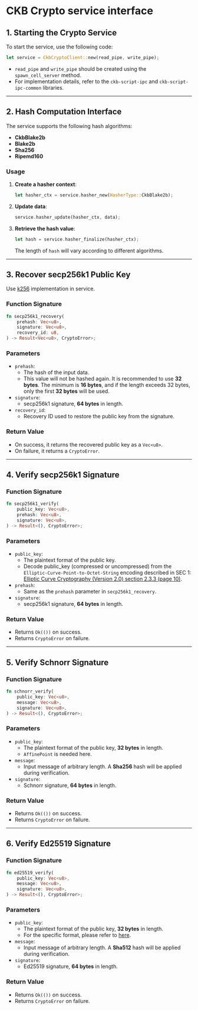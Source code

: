 # CKB Crypto service interface

## 1. Starting the Crypto Service

To start the service, use the following code:

```rust
let service = CkbCryptoClient::new(read_pipe, write_pipe);
```

- `read_pipe` and `write_pipe` should be created using the `spawn_cell_server` method.
- For implementation details, refer to the `ckb-script-ipc` and `ckb-script-ipc-common` libraries.

---

## 2. Hash Computation Interface

The service supports the following hash algorithms:
- **CkbBlake2b**
- **Blake2b**
- **Sha256**
- **Ripemd160**

### Usage

1. **Create a hasher context**:
   ```rust
   let hasher_ctx = service.hasher_new(HasherType::CkbBlake2b);
   ```

2. **Update data**:
   ```rust
   service.hasher_update(hasher_ctx, data);
   ```

3. **Retrieve the hash value**:
   ```rust
   let hash = service.hasher_finalize(hasher_ctx);
   ```
   The length of `hash` will vary according to different algorithms.

---

## 3. Recover secp256k1 Public Key

Use [k256](https://crates.io/crates/k256) implementation in service.

### Function Signature

```rust
fn secp256k1_recovery(
    prehash: Vec<u8>,
    signature: Vec<u8>,
    recovery_id: u8,
) -> Result<Vec<u8>, CryptoError>;
```

### Parameters

- `prehash`:
  - The hash of the input data.
  - This value will not be hashed again. It is recommended to use **32 bytes**. The minimum is **16 bytes**, and if the length exceeds 32 bytes, only the first **32 bytes** will be used.
- `signature`:
  - secp256k1 signature, **64 bytes** in length.
- `recovery_id`:
  - Recovery ID used to restore the public key from the signature.

### Return Value

- On success, it returns the recovered public key as a `Vec<u8>`.
- On failure, it returns a `CryptoError`.

---

## 4. Verify secp256k1 Signature

### Function Signature

```rust
fn secp256k1_verify(
    public_key: Vec<u8>,
    prehash: Vec<u8>,
    signature: Vec<u8>,
) -> Result<(), CryptoError>;
```

### Parameters

- `public_key`:
  - The plaintext format of the public key. 
  - Decode public_key (compressed or uncompressed) from the  `Elliptic-Curve-Point-to-Octet-String` encoding described in SEC 1: [Elliptic Curve Cryptography (Version 2.0) section  2.3.3 (page 10)](http://www.secg.org/sec1-v2.pdf).
- `prehash`:
  - Same as the `prehash` parameter in `secp256k1_recovery`.
- `signature`:
  - secp256k1 signature, **64 bytes** in length.

### Return Value

- Returns `Ok(())` on success.
- Returns `CryptoError` on failure.

---

## 5. Verify Schnorr Signature

### Function Signature

```rust
fn schnorr_verify(
    public_key: Vec<u8>,
    message: Vec<u8>,
    signature: Vec<u8>,
) -> Result<(), CryptoError>;
```

### Parameters

- `public_key`:
  - The plaintext format of the public key, **32 bytes** in length.
  - `AffinePoint` is needed here.
- `message`:
  - Input message of arbitrary length. A **Sha256** hash will be applied during verification.
- `signature`:
  - Schnorr signature, **64 bytes** in length.

### Return Value

- Returns `Ok(())` on success.
- Returns `CryptoError` on failure.

---

## 6. Verify Ed25519 Signature

### Function Signature

```rust
fn ed25519_verify(
    public_key: Vec<u8>,
    message: Vec<u8>,
    signature: Vec<u8>,
) -> Result<(), CryptoError>;
```

### Parameters

- `public_key`:
  - The plaintext format of the public key, **32 bytes** in length.
  - For the specific format, please refer to [here](https://doc-internal.dalek.rs/ed25519_dalek/struct.ExpandedSecretKey.html).
- `message`:
  - Input message of arbitrary length. A **Sha512** hash will be applied during verification.
- `signature`:
  - Ed25519 signature, **64 bytes** in length.

### Return Value

- Returns `Ok(())` on success.
- Returns `CryptoError` on failure.
